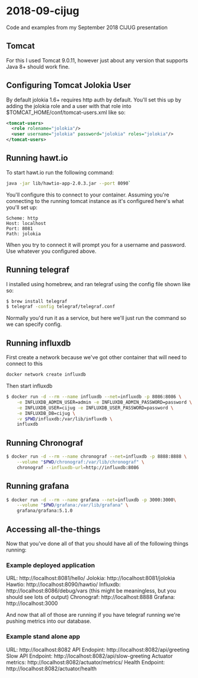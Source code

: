 # 2018-09-cijug
Code and examples from my September 2018 CIJUG presentation

## Tomcat

For this I used Tomcat 9.0.11, however just about any version that supports Java 8+ should work fine.

## Configuring Tomcat Jolokia User

By default jolokia 1.6+ requires http auth by default. You'll set this up by adding the jolokia role and a user with that role into $TOMCAT_HOME/conf/tomcat-users.xml like so:

```xml
<tomcat-users>
  <role rolename="jolokia"/>
  <user username="jolokia" password="jolokia" roles="jolokia"/>
</tomcat-users>
```

## Running hawt.io

To start hawt.io run the following command:
 
```bash
java -jar lib/hawtio-app-2.0.3.jar --port 8090`
```

You'll configure this to connect to your container. Assuming you're connecting to the running tomcat instance as it's configured here's what you'll set up:

```
Scheme: http
Host: localhost
Port: 8081
Path: jolokia
```

When you try to connect it will prompt you for a username and password. Use whatever you configured above.

## Running telegraf

I installed using homebrew, and ran telegraf using the config file shown like so:

```bash
$ brew install telegraf
$ telegraf -config telegraf/telegraf.conf
```

Normally you'd run it as a service, but here we'll just run the command so we can specify config.

## Running influxdb

First create a network because we've got other container that will need to connect to this

```bash
docker network create influxdb
```

Then start influxdb

```bash
$ docker run -d --rm --name influxdb --net=influxdb -p 8086:8086 \
    -e INFLUXDB_ADMIN_USER=admin -e INFLUXDB_ADMIN_PASSWORD=password \
    -e INFLUXDB_USER=cijug -e INFLUXDB_USER_PASSWORD=password \
    -e INFLUXDB_DB=cijug \
    -v $PWD/influxdb:/var/lib/influxdb \
    influxdb
```

## Running Chronograf

```bash
$ docker run -d --rm --name chronograf --net=influxdb -p 8888:8888 \
    --volume "$PWD/chronograf:/var/lib/chronograf" \
    chronograf --influxdb-url=http://influxdb:8086
```

## Running grafana

```bash
$ docker run -d --rm --name grafana --net=influxdb -p 3000:3000\
    --volume "$PWD/grafana:/var/lib/grafana" \
    grafana/grafana:5.1.0
```

## Accessing all-the-things

Now that you've done all of that you should have all of the following things running:

### Example deployed application

URL: http://localhost:8081/hello/
Jolokia: http://localhost:8081/jolokia
Hawtio: http://localhost:8090/hawtio/
Influxdb: http://localhost:8086/debug/vars (this might be meaningless, but you should see lots of output)
Chronograf: http://localhost:8888
Grafana: http://localhost:3000

And now that all of those are running if you have telegraf running we're pushing metrics into our database.

### Example stand alone app
URL: http://localhost:8082
API Endopint: http://localhost:8082/api/greeting
Slow API Endpoint: http://localhost:8082/api/slow-greeting
Actuator metrics: http://localhost:8082/actuator/metrics/
Health Endpoint: http://localhost:8082/actuator/health
